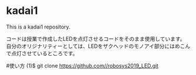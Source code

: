 # kadai1
This is a kadai1 repository.

コードは授業で作成したLEDを点灯させるコードをそのまま使用しています。
自分のオリジナリティーとしては、LEDをザクヘッドのモノアイ部分にはめこんで点灯させているところです。

#使い方
(1)$ git clone https://github.com//robosys2019_LED.git
